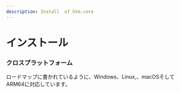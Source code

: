 ```yaml
---
description: Install  of htm.core
---
```


# インストール

###  クロスプラットフォーム

ロードマップに書かれているように、Windows、Linux,、macOSそして ARM64に対応しています。



